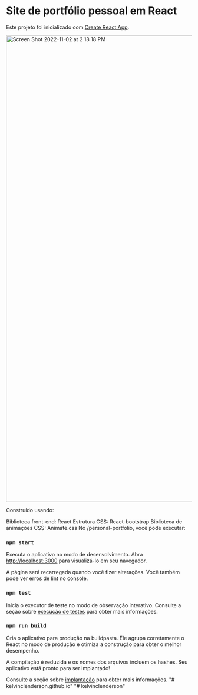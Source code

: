 # Site de portfólio pessoal em React

Este projeto foi inicializado com [Create React App](https://github.com/facebook/create-react-app).

<img width="1266" alt="Screen Shot 2022-11-02 at 2 18 18 PM" src="https://images.unsplash.com/photo-1698963464629-1e511e3f576e?auto=format&fit=crop&q=80&w=2569&ixlib=rb-4.0.3&ixid=M3wxMjA3fDB8MHxwaG90by1wYWdlfHx8fGVufDB8fHx8fA%3D%3D">

Construído usando:

Biblioteca front-end: React
Estrutura CSS: React-bootstrap
Biblioteca de animações CSS: Animate.css
No /personal-portfolio, você pode executar:

### `npm start`

Executa o aplicativo no modo de desenvolvimento.
Abra [http://localhost:3000](http://localhost:3000) para visualizá-lo em seu navegador.

A página será recarregada quando você fizer alterações.
Você também pode ver erros de lint no console.

### `npm test`

Inicia o executor de teste no modo de observação interativo.
Consulte a seção sobre [execução de testes](https://facebook.github.io/create-react-app/docs/running-tests) para obter mais informações.

### `npm run build`

Cria o aplicativo para produção na buildpasta.
Ele agrupa corretamente o React no modo de produção e otimiza a construção para obter o melhor desempenho.

A compilação é reduzida e os nomes dos arquivos incluem os hashes.
Seu aplicativo está pronto para ser implantado!

Consulte a seção sobre [implantação](https://facebook.github.io/create-react-app/docs/deployment) para obter mais informações.
"# kelvinclenderson.github.io"
"# kelvinclenderson"
